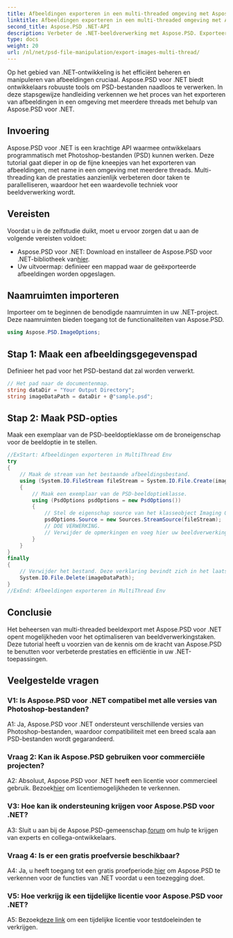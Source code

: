 ```yaml
---
title: Afbeeldingen exporteren in een multi-threaded omgeving met Aspose.PSD voor .NET
linktitle: Afbeeldingen exporteren in een multi-threaded omgeving met Aspose.PSD voor .NET
second_title: Aspose.PSD .NET-API
description: Verbeter de .NET-beeldverwerking met Aspose.PSD. Exporteer afbeeldingen in een omgeving met meerdere threads. Verbeter moeiteloos de prestaties en efficiëntie.
type: docs
weight: 20
url: /nl/net/psd-file-manipulation/export-images-multi-thread/
---
```

Op het gebied van .NET-ontwikkeling is het efficiënt beheren en manipuleren van afbeeldingen cruciaal. Aspose.PSD voor .NET biedt ontwikkelaars robuuste tools om PSD-bestanden naadloos te verwerken. In deze stapsgewijze handleiding verkennen we het proces van het exporteren van afbeeldingen in een omgeving met meerdere threads met behulp van Aspose.PSD voor .NET.
## Invoering
Aspose.PSD voor .NET is een krachtige API waarmee ontwikkelaars programmatisch met Photoshop-bestanden (PSD) kunnen werken. Deze tutorial gaat dieper in op de fijne kneepjes van het exporteren van afbeeldingen, met name in een omgeving met meerdere threads. Multi-threading kan de prestaties aanzienlijk verbeteren door taken te parallelliseren, waardoor het een waardevolle techniek voor beeldverwerking wordt.
## Vereisten
Voordat u in de zelfstudie duikt, moet u ervoor zorgen dat u aan de volgende vereisten voldoet:
-  Aspose.PSD voor .NET: Download en installeer de Aspose.PSD voor .NET-bibliotheek van[hier](https://releases.aspose.com/psd/net/).
- Uw uitvoermap: definieer een mappad waar de geëxporteerde afbeeldingen worden opgeslagen.
## Naamruimten importeren
Importeer om te beginnen de benodigde naamruimten in uw .NET-project. Deze naamruimten bieden toegang tot de functionaliteiten van Aspose.PSD.
```csharp
using Aspose.PSD.ImageOptions;

```
## Stap 1: Maak een afbeeldingsgegevenspad
Definieer het pad voor het PSD-bestand dat zal worden verwerkt.
```csharp
// Het pad naar de documentenmap.
string dataDir = "Your Output Directory";
string imageDataPath = dataDir + @"sample.psd";
```
## Stap 2: Maak PSD-opties
Maak een exemplaar van de PSD-beeldoptieklasse om de broneigenschap voor de beeldoptie in te stellen.
```csharp
//ExStart: Afbeeldingen exporteren in MultiThread Env
try
{
    // Maak de stream van het bestaande afbeeldingsbestand.
    using (System.IO.FileStream fileStream = System.IO.File.Create(imageDataPath))
    {
        // Maak een exemplaar van de PSD-beeldoptieklasse.
        using (PsdOptions psdOptions = new PsdOptions())
        {
            // Stel de eigenschap source van het klasseobject Imaging Option in.
            psdOptions.Source = new Sources.StreamSource(fileStream);
            // DOE VERWERKING.
            // Verwijder de opmerkingen en voeg hier uw beeldverwerkingslogica toe.
        }
    }
}
finally
{
    // Verwijder het bestand. Deze verklaring bevindt zich in het laatste blok om te zorgen voor een juiste verwijdering van hulpbronnen.
    System.IO.File.Delete(imageDataPath);
}
//ExEnd: Afbeeldingen exporteren in MultiThread Env
```
## Conclusie
Het beheersen van multi-threaded beeldexport met Aspose.PSD voor .NET opent mogelijkheden voor het optimaliseren van beeldverwerkingstaken. Deze tutorial heeft u voorzien van de kennis om de kracht van Aspose.PSD te benutten voor verbeterde prestaties en efficiëntie in uw .NET-toepassingen.

## Veelgestelde vragen

### V1: Is Aspose.PSD voor .NET compatibel met alle versies van Photoshop-bestanden?

A1: Ja, Aspose.PSD voor .NET ondersteunt verschillende versies van Photoshop-bestanden, waardoor compatibiliteit met een breed scala aan PSD-bestanden wordt gegarandeerd.

### Vraag 2: Kan ik Aspose.PSD gebruiken voor commerciële projecten?

 A2: Absoluut, Aspose.PSD voor .NET heeft een licentie voor commercieel gebruik. Bezoek[hier](https://purchase.aspose.com/buy) om licentiemogelijkheden te verkennen.

### V3: Hoe kan ik ondersteuning krijgen voor Aspose.PSD voor .NET?

 A3: Sluit u aan bij de Aspose.PSD-gemeenschap.[forum](https://forum.aspose.com/c/psd/34) om hulp te krijgen van experts en collega-ontwikkelaars.

### Vraag 4: Is er een gratis proefversie beschikbaar?

 A4: Ja, u heeft toegang tot een gratis proefperiode.[hier](https://releases.aspose.com/) om Aspose.PSD te verkennen voor de functies van .NET voordat u een toezegging doet.

### V5: Hoe verkrijg ik een tijdelijke licentie voor Aspose.PSD voor .NET?

 A5: Bezoek[deze link](https://purchase.aspose.com/temporary-license/) om een tijdelijke licentie voor testdoeleinden te verkrijgen.